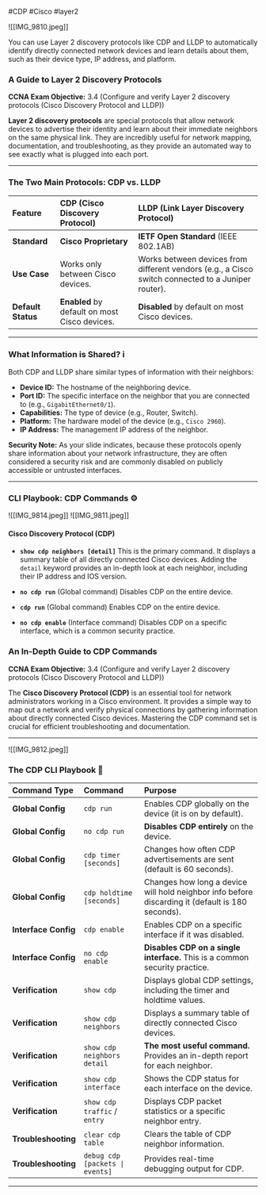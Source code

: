 #CDP #Cisco  #layer2

![[IMG_9810.jpeg]]

You can use Layer 2 discovery protocols like CDP and LLDP to automatically identify directly connected network devices and learn details about them, such as their device type, IP address, and platform.
### A Guide to Layer 2 Discovery Protocols

**CCNA Exam Objective:** 3.4 (Configure and verify Layer 2 discovery protocols (Cisco Discovery Protocol and LLDP))

**Layer 2 discovery protocols** are special protocols that allow network devices to advertise their identity and learn about their immediate neighbors on the same physical link. They are incredibly useful for network mapping, documentation, and troubleshooting, as they provide an automated way to see exactly what is plugged into each port.

***

### The Two Main Protocols: CDP vs. LLDP

| Feature | CDP (Cisco Discovery Protocol) | LLDP (Link Layer Discovery Protocol) |
| :--- | :--- | :--- |
| **Standard** | **Cisco Proprietary** | **IETF Open Standard** (IEEE 802.1AB) |
| **Use Case** | Works only between Cisco devices. | Works between devices from different vendors (e.g., a Cisco switch connected to a Juniper router). |
| **Default Status** | **Enabled** by default on most Cisco devices. | **Disabled** by default on most Cisco devices. |

---

### What Information is Shared? ℹ️

Both CDP and LLDP share similar types of information with their neighbors:
* **Device ID:** The hostname of the neighboring device.
* **Port ID:** The specific interface on the neighbor that you are connected to (e.g., `GigabitEthernet0/1`).
* **Capabilities:** The type of device (e.g., Router, Switch).
* **Platform:** The hardware model of the device (e.g., `Cisco 2960`).
* **IP Address:** The management IP address of the neighbor.

**Security Note:** As your slide indicates, because these protocols openly share information about your network infrastructure, they are often considered a security risk and are commonly disabled on publicly accessible or untrusted interfaces.

---

### CLI Playbook: CDP Commands ⚙️

![[IMG_9814.jpeg]]
![[IMG_9811.jpeg]]
#### **Cisco Discovery Protocol (CDP)**

* **`show cdp neighbors [detail]`**
    This is the primary command. It displays a summary table of all directly connected Cisco devices. Adding the `detail` keyword provides an in-depth look at each neighbor, including their IP address and IOS version.

* **`no cdp run`**
    (Global command) Disables CDP on the entire device.

* **`cdp run`**
    (Global command) Enables CDP on the entire device.

* **`no cdp enable`**
    (Interface command) Disables CDP on a specific interface, which is a common security practice.

### An In-Depth Guide to CDP Commands

**CCNA Exam Objective:** 3.4 (Configure and verify Layer 2 discovery protocols (Cisco Discovery Protocol and LLDP))

The **Cisco Discovery Protocol (CDP)** is an essential tool for network administrators working in a Cisco environment. It provides a simple way to map out a network and verify physical connections by gathering information about directly connected Cisco devices. Mastering the CDP command set is crucial for efficient troubleshooting and documentation.

***

![[IMG_9812.jpeg]]
### The CDP CLI Playbook 📖

| Command Type | Command | Purpose |
| :--- | :--- | :--- |
| **Global Config**| `cdp run` | Enables CDP globally on the device (it is on by default). |
| **Global Config**| `no cdp run` | **Disables CDP entirely** on the device. |
| **Global Config**| `cdp timer [seconds]` | Changes how often CDP advertisements are sent (default is 60 seconds). |
| **Global Config**| `cdp holdtime [seconds]`| Changes how long a device will hold neighbor info before discarding it (default is 180 seconds). |
| **Interface Config**| `cdp enable` | Enables CDP on a specific interface if it was disabled. |
| **Interface Config**| `no cdp enable`| **Disables CDP on a single interface.** This is a common security practice. |
| **Verification** | `show cdp` | Displays global CDP settings, including the timer and holdtime values. |
| **Verification** | `show cdp neighbors`| Displays a summary table of directly connected Cisco devices. |
| **Verification** | `show cdp neighbors detail`| **The most useful command.** Provides an in-depth report for each neighbor. |
| **Verification** | `show cdp interface` | Shows the CDP status for each interface on the device. |
| **Verification** | `show cdp traffic` / `entry` | Displays CDP packet statistics or a specific neighbor entry. |
| **Troubleshooting**| `clear cdp table` | Clears the table of CDP neighbor information. |
| **Troubleshooting**| `debug cdp [packets \| events]`| Provides real-time debugging output for CDP. |

***
